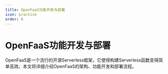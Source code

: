 ```yaml
---
title: OpenFaaS功能开发与部署
icon: practice
order: 6
---
```


# OpenFaaS功能开发与部署

OpenFaaS是一个流行的开源Serverless框架，它使得构建Serverless函数变得简单高效。本文将详细介绍OpenFaaS的架构、功能开发和部署流程。
